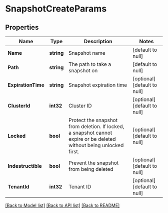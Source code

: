 # SnapshotCreateParams

## Properties
Name | Type | Description | Notes
------------ | ------------- | ------------- | -------------
**Name** | **string** | Snapshot name | [default to null]
**Path** | **string** | The path to take a snapshot on | [default to null]
**ExpirationTime** | **string** | Snapshot expiration time | [optional] [default to null]
**ClusterId** | **int32** | Cluster ID | [optional] [default to null]
**Locked** | **bool** | Protect the snapshot from deletion. If locked, a snapshot cannot expire or be deleted without being unlocked first. | [optional] [default to null]
**Indestructible** | **bool** | Prevent the snapshot from being deleted | [optional] [default to null]
**TenantId** | **int32** | Tenant ID | [optional] [default to null]

[[Back to Model list]](../README.md#documentation-for-models) [[Back to API list]](../README.md#documentation-for-api-endpoints) [[Back to README]](../README.md)


